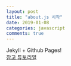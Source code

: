 ```yaml
---
layout: post
title: "about.js 시작"
date: 2019-01-08
categories: javascript
comments: true
---
```


Jekyll + Github Pages!  
[참고 튜토리얼](http://jmcglone.com/guides/github-pages/)